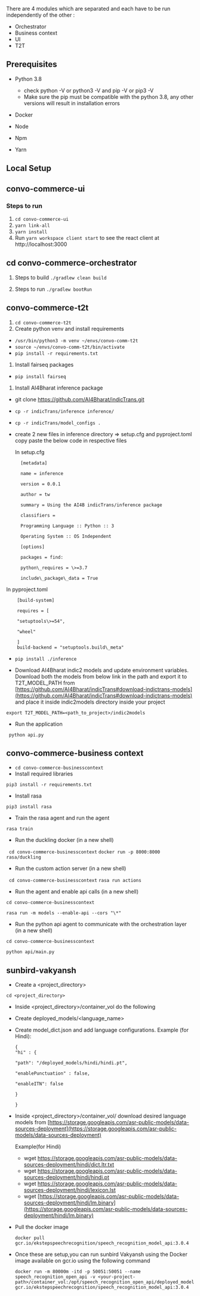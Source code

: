 
There are 4 modules which are separated and each have to be run independently of the other :

- Orchestrator
- Business context
- UI
- T2T

## Prerequisites

- Python 3.8

    - check python -V or python3 -V and pip -V or pip3 -V
    - Make sure the pip must be compatible with the python 3.8, any other versions will result in installation errors

- Docker
- Node
- Npm
- Yarn

## Local Setup

## convo-commerce-ui

### Steps to run

1. ``` cd convo-commerce-ui ```
2. ``` yarn link-all ```
3. ``` yarn install ```
4. Run ``` yarn workspace client start ``` to see the react client at http://localhost:3000

## cd convo-commerce-orchestrator
1. Steps to build ``` ./gradlew clean build ```

2. Steps to run ``` ./gradlew bootRun ```

## convo-commerce-t2t

1. ``` cd convo-commerce-t2t ```
2. Create python venv and install requirements

- ` /usr/bin/python3 -m venv ~/envs/convo-comm-t2t `
- ` source ~/envs/convo-comm-t2t/bin/activate `
- ` pip install -r requirements.txt `

1. Install fairseq packages

- ` pip install fairseq `

1. Install AI4Bharat inference package

- git clone https://github.com/AI4Bharat/indicTrans.git
- ` cp -r indicTrans/inference inference/ `
- ` cp -r indicTrans/model_configs . `
- create 2 new files in inference directory =\> setup.cfg and pyproject.toml copy paste the below code in respective files

    In setup.cfg

        [metadata]

        name = inference

        version = 0.0.1

        author = tw

        summary = Using the AI4B indicTrans/inference package

        classifiers =

        Programming Language :: Python :: 3

        Operating System :: OS Independent

        [options]

        packages = find:

        python\_requires = \>=3.7

        include\_package\_data = True

 In pyproject.toml

        [build-system]

        requires = [

        "setuptools\>=54",

        "wheel"

        ] 
        build-backend = "setuptools.build\_meta"
        

- ` pip install ./inference `

- Download AI4Bharat indic2 models and update environment variables. Download both the models from below link in the path and export it to T2T\_MODEL\_PATH from [https://github.com/AI4Bharat/indicTrans#download-indictrans-models](https://github.com/AI4Bharat/indicTrans#download-indictrans-models) and place it inside indic2models directory inside your project

 ` export T2T_MODEL_PATH=<path_to_project>/indic2models `

-  Run the application

 `  python api.py `

## convo-commerce-business context

- ` cd convo-commerce-businesscontext `
- Install required libraries

 ` pip3 install -r requirements.txt `

- Install rasa

 ` pip3 install rasa `

- Train the rasa agent and run the agent

 ` rasa train `

- Run the duckling docker (in a new shell)

 ` cd convo-commerce-businesscontext`
 ` docker run -p 8000:8000 rasa/duckling `

- Run the custom action server (in a new shell)

 ` cd convo-commerce-businesscontext`
 ` rasa run actions `

- Run the agent and enable api calls (in a new shell)

 ` cd convo-commerce-businesscontext `

 ` rasa run -m models --enable-api --cors "\*" `

- Run the python api agent to communicate with the orchestration layer (in a new shell)

 ` cd convo-commerce-businesscontext `

 ` python api/main.py `

## sunbird-vakyansh

- Create a <project_directory>

 ` cd <project_directory> `

- Inside <project_directory>/container_vol do the following

- Create deployed\_models/<language\_name\>
- Create model\_dict.json and add language configurations. Example (for Hindi):
    ```
    {
    "hi" : {

    "path": "/deployed_models/hindi/hindi.pt",

    "enablePunctuation" : false,

    "enableITN": false

    }

    }
    ```
- Inside <project\_directory\>/container\_vol/ download desired language models from [https://storage.googleapis.com/asr-public-models/data-sources-deployment](https://storage.googleapis.com/asr-public-models/data-sources-deployment)

    Example(for Hindi)

    - wget https://storage.googleapis.com/asr-public-models/data-sources-deployment/hindi/dict.ltr.txt
    - wget https://storage.googleapis.com/asr-public-models/data-sources-deployment/hindi/hindi.pt
    - wget https://storage.googleapis.com/asr-public-models/data-sources-deployment/hindi/lexicon.lst
    - wget [https://storage.googleapis.com/asr-public-models/data-sources-deployment/hindi/lm.binary](https://storage.googleapis.com/asr-public-models/data-sources-deployment/hindi/lm.binary)

- Pull the docker image

    ` docker pull gcr.io/ekstepspeechrecognition/speech_recognition_model_api:3.0.4 `

- Once these are setup,you can run sunbird Vakyansh using the Docker image available on gcr.io using the following command
    ```
  docker run -m 80000m -itd -p 50051:50051 --name speech_recognition_open_api -v <your-project-path>/container_vol:/opt/speech_recognition_open_api/deployed_models/ gcr.io/ekstepspeechrecognition/speech_recognition_model_api:3.0.4 
    ```